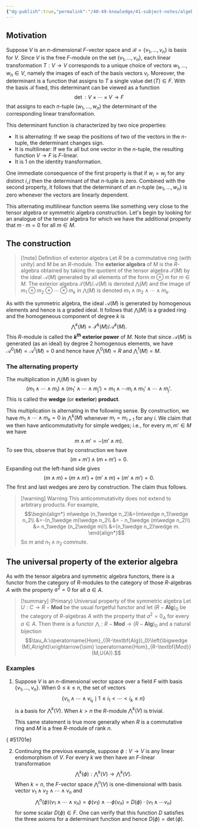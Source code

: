 ```yaml
---
{"dg-publish":true,"permalink":"/40-49-knowledge/41-subject-notes/algebra-theory/exterior-algebras/","tags":["algebra_theory"],"updated":"2024-07-21T19:23:00-07:00"}
---
```


## Motivation

Suppose $V$ is an $n$-dimensional $F$-vector space and $\mathcal{B}=\{v_1,\ldots, v_n\}$ is basis for $V$. Since $V$ is the free $F$-module on the set $\{v_1,\ldots, v_n\}$, each linear transformation $T:V\to V$ corresponds to a unique choice of vectors $w_1,\ldots, w_n\in V$, namely the images of each of the basis vectors $v_i$. Moreover, the determinant is a function that assigns to $T$ a single value $\det(T)\in F$. With the basis $\mathcal{B}$ fixed, this determinant can be viewed as a function
$$\det:V\times \cdots \times V\to F$$
that assigns to each $n$-tuple $(w_1,\ldots, w_n)$ the determinant of the corresponding linear transformation.

This determinant function is characterized by two nice properties:
- It is alternating: If we swap the positions of two of the vectors in the $n$-tuple, the determinant changes sign.
- It is multilinear: If we fix all but one vector in the $n$-tuple, the resulting function $V\to F$ is $F$-linear.
- It is 1 on the identity transformation.

One immediate consequence of the first property is that if $w_i=w_j$ for any distinct $i, j$ then the determinant of that $n$-tuple is zero. Combined with the second property, it follows that the determinant of an $n$-tuple $(w_1,\ldots, w_n)$ is zero whenever the vectors are linearly dependent.

This alternating multilinear function seems like something very close to the tensor algebra or symmetric algebra construction. Let's begin by looking for an analogue of the tensor algebra for which we have the additional property that $m\cdot m=0$ for all $m\in M$.

## The construction

>[!note] Definition of exterior algebra
>Let $R$ be a commutative ring (with unity) and $M$ be an $R$-module. The **exterior algebra** of $M$ is the $R$-algebra obtained by taking the quotient of the tensor algebra $\mathcal{T}(M)$ by the ideal $\mathcal{A}(M)$ generated by all elements of the form $m\otimes m$ for $m\in M$. The exterior algebra $\mathcal{T}(M)/\mathcal{A}(M)$ is denoted $\bigwedge (M)$ and the image of $m_1\otimes m_2\otimes \cdots \otimes m_k$ in $\bigwedge (M)$ is denoted $m_1\wedge m_2\wedge \cdots \wedge m_k$.

As with the symmetric algebra, the ideal $\mathcal{A}(M)$ is generated by homogenous elements and hence is a graded ideal. It follows that $\bigwedge (M)$ is a graded ring and the homogeneous component of degree $k$ is
$$\bigwedge^{k} (M)=\mathcal{T}^k(M)/\mathcal{A}^k(M).$$
This $R$-module is called the **$k^{\text{th}}$ exterior power** of $M$. Note that since $\mathcal{A}(M)$ is generated (as an ideal) by degree 2 homogenous elements, we have $\mathcal{A}^0(M)=\mathcal{A}^1 (M) = 0$ and hence have $\bigwedge^0(M)=R$ and $\bigwedge^1(M)=M$.

### The alternating property

The multiplication in $\bigwedge (M)$ is given by
$$(m_1\wedge \cdots \wedge m_i)\wedge (m_1'\wedge \cdots \wedge m_j')=m_1\wedge \cdots m_i\wedge m_1'\wedge \cdots \wedge m_j'.$$
This is called the **wedge** (or **exterior**) **product**.

This multiplication is alternating in the following sense. By construction, we have $m_1\wedge \cdots \wedge m_k = 0$ in $\bigwedge^k (M)$ whenever $m_i=m_{i+1}$ for any $i$. We claim that we then have anticommutativity for simple wedges; i.e., for every $m, m'\in M$ we have
$$m\wedge m'=-(m'\wedge m).$$
To see this, observe that by construction we have
$$(m+m')\wedge (m+m')=0.$$
Expanding out the left-hand side gives
$$(m\wedge m)+(m\wedge m')+(m'\wedge m)+(m'\wedge m')=0.$$
The first and last wedges are zero by construction. The claim thus follows.

>[!warning] Warning
>This anticommutativity does not extend to arbitrary products. For example,
>$$\begin{align*}
>m\wedge (n_1\wedge n_2)&=(m\wedge n_1)\wedge n_2\\
>&=-(n_1\wedge m)\wedge n_2\\
>&= - n_1\wedge (m\wedge n_2)\\
>&= n_1\wedge (n_2\wedge m)\\
>&=(n_1\wedge n_2)\wedge m.
>\end{align*}$$
>So $m$ and $n_1\wedge n_2$ commute.

## The universal property of the exterior algebra

As with the tensor algebra and symmetric algebra functors, there is a functor from the category of $R$-modules to the category of those $R$-algebras $A$ with the property $a^2=0$ for all $a\in A$.

>[!summary] (Primary) Universal property of the symmetric algebra
>Let $U:C\to R-\textbf{Mod}$ be the usual forgetful functor and let $(R-\textbf{Alg})_0$ be the category of $R$-algebras $A$ with the property that $a^2=0_A$ for every $a\in A$. Then there is a functor $\bigwedge:R-\textbf{Mod}\to (R-\textbf{Alg})_0$ and a natural bijection
>$$\tau_A:\operatorname{Hom}_{(R-\textbf{Alg})_0}\left(\bigwedge (M),A\right)\xrightarrow{\sim} \operatorname{Hom}_{R-\textbf{Mod}}(M,U(A)).$$

### Examples

1. Suppose $V$ is an $n$-dimensional vector space over a field $F$ with basis $\{v_1,\ldots, v_n\}$. When $0\leq k\leq n$, the set of vectors
   $$\{v_{i_1}\wedge \cdots \wedge v_{i_k}\mid 1\leq i_1<\cdots < i_k\leq n\}$$
   is a basis for $\bigwedge^k (V)$. When $k>n$ the $R$-module $\bigwedge^k (V)$ is trivial.
   
   This same statement is true more generally when $R$ is a commutative ring and $M$ is a free $R$-module of rank $n$.

{ #51701e}

2. Continuing the previous example, suppose $\phi:V\to V$ is any linear endomorphism of $V$. For every $k$ we then have an $F$-linear transformation
   $$\bigwedge^k (\phi):\bigwedge^k(V)\to \bigwedge^k(V).$$
   When $k=n$, the $F$-vector space $\bigwedge^n (V)$ is one-dimensional with basis vector $v_1\wedge v_2\wedge \cdots \wedge v_n$ and
   $$\bigwedge^n(\phi)(v_1\wedge \cdots \wedge v_n)=\phi(v_1)\wedge \cdots \phi(v_n) = D(\phi)\cdot (v_1\wedge \cdots v_n)$$
   for some scalar $D(\phi)\in F$. One can verify that this function $D$ satisfies the three axioms for a determinant function and hence $D(\phi)=\det(\phi)$.